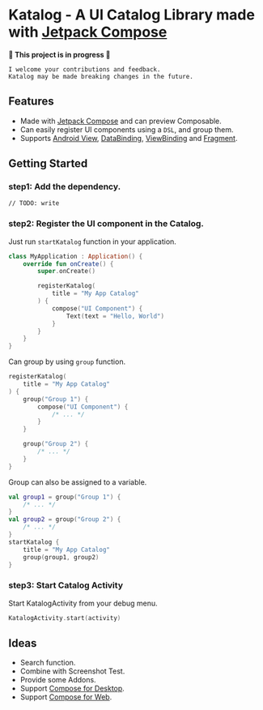# Katalog - A UI Catalog Library made with [Jetpack Compose](https://developer.android.com/jetpack/compose)

**🚧 This project is in progress 🚧**
```text
I welcome your contributions and feedback.
Katalog may be made breaking changes in the future.
```

## Features
* Made with [Jetpack Compose](https://developer.android.com/jetpack/compose) and can preview Composable.
* Can easily register UI components using a `DSL`, and group them.
* Supports [Android View](https://developer.android.com/reference/android/view/View), [DataBinding](https://developer.android.com/topic/libraries/data-binding), [ViewBinding](https://developer.android.com/topic/libraries/view-binding) and [Fragment](https://developer.android.com/guide/components/fragments).

## Getting Started
### step1: Add the dependency.

`// TODO: write`

### step2: Register the UI component in the Catalog.

Just run `startKatalog` function in your application.

```kotlin
class MyApplication : Application() {
    override fun onCreate() {
        super.onCreate()

        registerKatalog(
            title = "My App Catalog"
        ) {
            compose("UI Component") {
                Text(text = "Hello, World")
            }
        }
    }
}
```

Can group by using `group` function.

```kotlin
registerKatalog(
    title = "My App Catalog"
) {
    group("Group 1") {
        compose("UI Component") {
            /* ... */
        }
    }

    group("Group 2") {
        /* ... */
    }
}
```

Group can also be assigned to a variable.

```kotlin
val group1 = group("Group 1") {
    /* ... */
}
val group2 = group("Group 2") {
    /* ... */
}
startKatalog {
    title = "My App Catalog"
    group(group1, group2)
}
```

### step3: Start Catalog Activity

Start KatalogActivity from your debug menu.

```kotlin
KatalogActivity.start(activity)
```

## Ideas
* Search function.
* Combine with Screenshot Test.
* Provide some Addons.
* Support [Compose for Desktop](https://www.jetbrains.com/lp/compose/).
* Support [Compose for Web](https://compose-web.ui.pages.jetbrains.team/).

